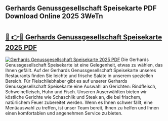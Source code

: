 ## Gerhards Genussgesellschaft Speisekarte PDF Download Online 2025 3WeTn

# <h2><a href="http://gc8ucmr.nevu.top/?p=Gerhards+Genussgesellschaft+Speisekarte">🔗 👉🔴 Gerhards Genussgesellschaft Speisekarte 2025 PDF</a></h2>

[![Gerhards Genussgesellschaft Speisekarte 2025 PDF](https://i.imgur.com/dBaPXMq.png)](http://gc8ucmr.nevu.top/?p=Gerhards+Genussgesellschaft+Speisekarte)
Die Gerhards Genussgesellschaft Speisekarte ist eine Gelegenheit, etwas zu wählen, das Ihnen gefällt. Auf der Gerhards Genussgesellschaft Speisekarte unseres Restaurants finden Sie leichte und frische Salate in unserem speziellen Bereich. Für Fleischliebhaber gibt es auf unserer Gerhards Genussgesellschaft Speisekarte eine Auswahl an Gerichten: Rindfleisch, Schweinefleisch, Huhn und Fisch. Unseren Auserwählten bieten wir köstliche Gerichte wie Schaschlik und Steak an, die bei frischem, natürlichem Feuer zubereitet werden. Wenn es Ihnen schwer fällt, eine Menüauswahl zu treffen, ist unser Team bereit, Ihnen zu helfen und Ihnen einen komfortablen und angenehmen Service zu bieten.
